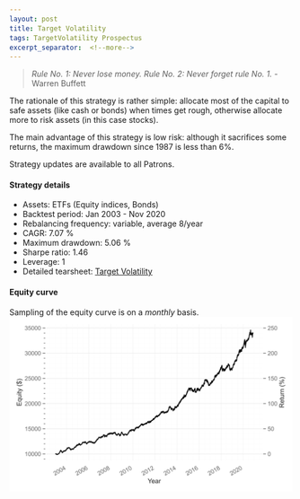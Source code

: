 ```yaml
---
layout: post
title: Target Volatility
tags: TargetVolatility Prospectus
excerpt_separator:  <!--more-->
---
```


> _Rule No. 1: Never lose money. Rule No. 2: Never forget rule No. 1._ - Warren Buffett

The rationale of this strategy is rather simple: allocate most of the capital to safe assets (like cash or bonds) when times get rough, otherwise allocate more to risk assets (in this case stocks).

The main advantage of this strategy is low risk: although it sacrifices some returns, the maximum drawdown since 1987 is less than 6%.

Strategy updates are available to all Patrons.

#### Strategy details
* Assets: ETFs (Equity indices, Bonds)
* Backtest period: Jan 2003 - Nov 2020
* Rebalancing frequency: variable, average 8/year
* CAGR: 7.07 %
* Maximum drawdown: 5.06 %
* Sharpe ratio: 1.46
* Leverage: 1
* Detailed tearsheet: [Target Volatility](/tearsheets/target_volatility.html)

#### Equity curve
Sampling of the equity curve is on a _monthly_ basis. 
![Target Volatility](/images/target_volatility.svg)
